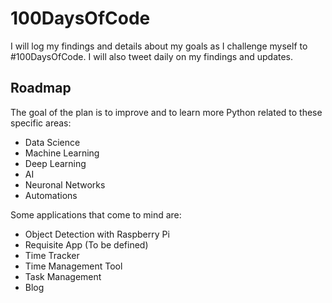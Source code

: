 # 100DaysOfCode
I will log my findings and details about my goals as I challenge myself to #100DaysOfCode. I will also tweet daily on my findings and updates.

## Roadmap
The goal of the plan is to improve and to learn more Python related to these specific areas:
- Data Science
- Machine Learning
- Deep Learning
- AI
- Neuronal Networks
- Automations

Some applications that come to mind are:
- Object Detection with Raspberry Pi
- Requisite App (To be defined)
- Time Tracker
- Time Management Tool
- Task Management
- Blog